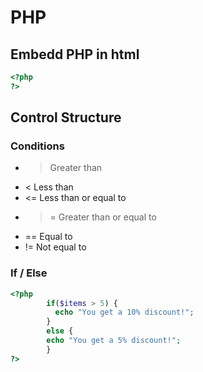 # PHP

## Embedd PHP in html

```php
<?php
?>
```

## Control Structure

### Conditions
* > Greater than
* < Less than
* <= Less than or equal to
* >= Greater than or equal to
* == Equal to
* != Not equal to

### If / Else
```php
<?php
        if($items > 5) {
          echo "You get a 10% discount!";
        }
        else {
        echo "You get a 5% discount!";    
        }
?>
```

